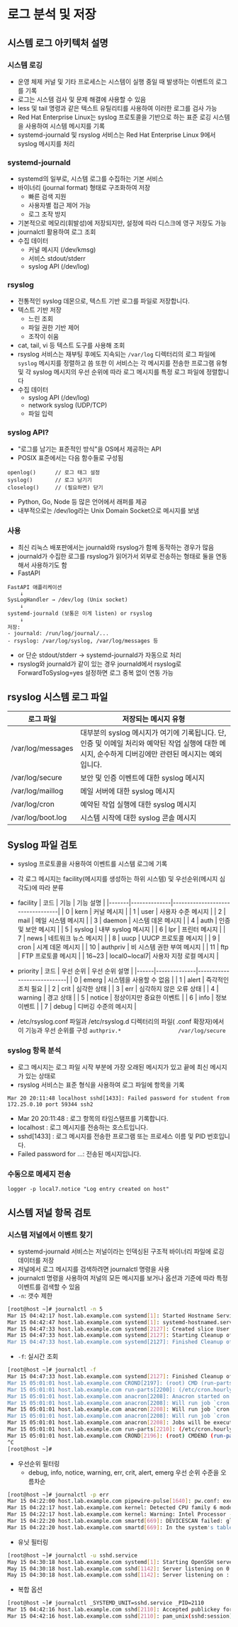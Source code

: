 # 로그 분석 및 저장
## 시스템 로그 아키텍처 설명
### 시스템 로깅
- 운영 체제 커널 및 기타 프로세스는 시스템이 실행 중일 때 발생하는 이벤트의 로그를 기록
- 로그는 시스템 검사 및 문제 해결에 사용할 수 있음
- less 및 tail 명령과 같은 텍스트 유틸리티를 사용하여 이러한 로그를 검사 가능
- Red Hat Enterprise Linux는 syslog 프로토콜을 기반으로 하는 표준 로깅 시스템을 사용하여 시스템 메시지를 기록
- systemd-journald 및 rsyslog 서비스는 Red Hat Enterprise Linux 9에서 syslog 메시지를 처리

###	systemd-journald
- systemd의 일부로, 시스템 로그를 수집하는 기본 서비스
- 바이너리 (journal format) 형태로 구조화하여 저장
  - 빠른 검색 지원
  - 사용자별 접근 제어 가능
  - 로그 조작 방지
- 기본적으로 메모리(휘발성)에 저장되지만, 설정에 따라 디스크에 영구 저장도 가능
- journalctl 활용하여 로그 조회
- 수집 데이터
  - 커널 메시지 (/dev/kmsg)
  - 서비스 stdout/stderr
  - syslog API (/dev/log)

### rsyslog
- 전통적인 syslog 데몬으로, 텍스트 기반 로그를 파일로 저장합니다.
- 텍스트 기반 저장
  - 느린 조회
  - 파일 권한 기반 제어
  - 조작이 쉬움
- cat, tail, vi 등 텍스트 도구를 사용해 조회
- rsyslog 서비스는 재부팅 후에도 지속되는 `/var/log` 디렉터리의 로그 파일에 `syslog` 메시지를 정렬하고 씀 또한 이 서비스는 각 메시지를 전송한 프로그램 유형 및 각 syslog 메시지의 우선 순위에 따라 로그 메시지를 특정 로그 파일에 정렬합니다
- 수집 데이터
  - syslog API (/dev/log)
  - network syslog (UDP/TCP)
  - 파일 입력

### syslog API?
- "로그를 남기는 표준적인 방식"을 OS에서 제공하는 API
- POSIX 표준에서는 다음 함수들로 구성됨
```
openlog()      // 로그 태그 설정
syslog()       // 로그 남기기
closelog()     // (필요하면) 닫기
```
- Python, Go, Node 등 많은 언어에서 래퍼를 제공
- 내부적으로는 /dev/log라는 Unix Domain Socket으로 메시지를 보냄

### 사용
- 최신 리눅스 배포판에서는 journald와 rsyslog가 함께 동작하는 경우가 많음
- journald가 수집한 로그를 rsyslog가 읽어가서 외부로 전송하는 형태로 둘을 연동해서 사용하기도 함
- FastAPI
~~~
FastAPI 애플리케이션
    ↓
SysLogHandler → /dev/log (Unix socket)
    ↓
systemd-journald (보통은 이게 listen) or rsyslog
    ↓
저장:
- journald: /run/log/journal/...
- rsyslog: /var/log/syslog, /var/log/messages 등
~~~
- or 단순 stdout/stderr → systemd-journald가 자동으로 처리
- rsyslog와 journald가 같이 있는 경우 journald에서 rsyslog로 ForwardToSyslog=yes 설정하면 로그 중복 없이 연동 가능

## rsyslog 시스템 로그 파일
| 로그 파일              | 저장되는 메시지 유형                                                                 |
|------------------------|--------------------------------------------------------------------------------------|
| /var/log/messages      | 대부분의 syslog 메시지가 여기에 기록됩니다. 단, 인증 및 이메일 처리와 예약된 작업 실행에 대한 메시지, 순수하게 디버깅에만 관련된 메시지는 예외입니다. |
| /var/log/secure        | 보안 및 인증 이벤트에 대한 syslog 메시지                                            |
| /var/log/maillog       | 메일 서버에 대한 syslog 메시지                                                     |
| /var/log/cron          | 예약된 작업 실행에 대한 syslog 메시지                                              |
| /var/log/boot.log      | 시스템 시작에 대한 syslog 콘솔 메시지                                              |

## Syslog 파일 검토
- syslog 프로토콜을 사용하여 이벤트를 시스템 로그에 기록
- 각 로그 메시지는 facility(메시지를 생성하는 하위 시스템) 및 우선순위(메시지 심각도)에 따라 분류
- facility
| 코드  | 기능         | 기능 설명                        |
|-------|--------------|----------------------------------|
| 0     | kern         | 커널 메시지                      |
| 1     | user         | 사용자 수준 메시지               |
| 2     | mail         | 메일 시스템 메시지               |
| 3     | daemon       | 시스템 데몬 메시지               |
| 4     | auth         | 인증 및 보안 메시지              |
| 5     | syslog       | 내부 syslog 메시지               |
| 6     | lpr          | 프린터 메시지                    |
| 7     | news         | 네트워크 뉴스 메시지             |
| 8     | uucp         | UUCP 프로토콜 메시지             |
| 9     | cron         | 시계 데몬 메시지                 |
| 10    | authpriv     | 비 시스템 권한 부여 메시지       |
| 11    | ftp          | FTP 프로토콜 메시지              |
| 16~23 | local0~local7| 사용자 지정 로컬 메시지          |

- priority
| 코드 | 우선 순위     | 우선 순위 설명             |
|------|--------------|----------------------------|
| 0    | emerg        | 시스템을 사용할 수 없음     |
| 1    | alert        | 즉각적인 조치 필요          |
| 2    | crit         | 심각한 상태                |
| 3    | err          | 심각하지 않은 오류 상태     |
| 4    | warning        | 경고 상태                  |
| 5    | notice       | 정상이지만 중요한 이벤트   |
| 6    | info         | 정보 이벤트                |
| 7    | debug        | 디버깅 수준의 메시지        |

- /etc/rsyslog.conf 파일과 /etc/rsyslog.d 디렉터리의 파일( .conf 확장자)에서 이 기능과 우선 순위를 구성
`authpriv.*                  /var/log/secure`

### syslog 항목 분석
- 로그 메시지는 로그 파일 시작 부분에 가장 오래된 메시지가 있고 끝에 최신 메시지가 있는 상태로
- rsyslog 서비스는 표준 형식을 사용하여 로그 파일에 항목을 기록
~~~
Mar 20 20:11:48 localhost sshd[1433]: Failed password for student from 172.25.0.10 port 59344 ssh2
~~~
- Mar 20 20:11:48 : 로그 항목의 타임스탬프를 기록합니다.
- localhost : 로그 메시지를 전송하는 호스트입니다.
- sshd[1433] : 로그 메시지를 전송한 프로그램 또는 프로세스 이름 및 PID 번호입니다.
- Failed password for …​: 전송된 메시지입니다.

### 수동으로 메세지 전송
`logger -p local7.notice "Log entry created on host"`

## 시스템 저널 항목 검토
### 시스템 저널에서 이벤트 찾기
- systemd-journald 서비스는 저널이라는 인덱싱된 구조적 바이너리 파일에 로깅 데이터를 저장
- 저널에서 로그 메시지를 검색하려면 journalctl 명령을 사용
- journalctl 명령을 사용하여 저널의 모든 메시지를 보거나 옵션과 기준에 따라 특정 이벤트를 검색할 수 있음
- `-n`: 갯수 제한
```bash
[root@host ~]# journalctl -n 5
Mar 15 04:42:17 host.lab.example.com systemd[1]: Started Hostname Service.
Mar 15 04:42:47 host.lab.example.com systemd[1]: systemd-hostnamed.service: Deactivated successfully.
Mar 15 04:47:33 host.lab.example.com systemd[2127]: Created slice User Background Tasks Slice.
Mar 15 04:47:33 host.lab.example.com systemd[2127]: Starting Cleanup of User's Temporary Files and Directories...
Mar 15 04:47:33 host.lab.example.com systemd[2127]: Finished Cleanup of User's Temporary Files and Directories.
```
- `-f`: 실시간 조회
```bash
[root@host ~]# journalctl -f
Mar 15 04:47:33 host.lab.example.com systemd[2127]: Finished Cleanup of User's Temporary Files and Directories.
Mar 15 05:01:01 host.lab.example.com CROND[2197]: (root) CMD (run-parts /etc/cron.hourly)
Mar 15 05:01:01 host.lab.example.com run-parts[2200]: (/etc/cron.hourly) starting 0anacron
Mar 15 05:01:01 host.lab.example.com anacron[2208]: Anacron started on 2022-03-15
Mar 15 05:01:01 host.lab.example.com anacron[2208]: Will run job `cron.daily' in 29 min.
Mar 15 05:01:01 host.lab.example.com anacron[2208]: Will run job `cron.weekly' in 49 min.
Mar 15 05:01:01 host.lab.example.com anacron[2208]: Will run job `cron.monthly' in 69 min.
Mar 15 05:01:01 host.lab.example.com anacron[2208]: Jobs will be executed sequentially
Mar 15 05:01:01 host.lab.example.com run-parts[2210]: (/etc/cron.hourly) finished 0anacron
Mar 15 05:01:01 host.lab.example.com CROND[2196]: (root) CMDEND (run-parts /etc/cron.hourly)
​^C
[root@host ~]#
```
- 우선순위 필터링
  - debug, info, notice, warning, err, crit, alert, emerg 우선 순위 수준을 오름차순
```bash
[root@host ~]# journalctl -p err
Mar 15 04:22:00 host.lab.example.com pipewire-pulse[1640]: pw.conf: execvp error 'pactl': No such file or direct
Mar 15 04:22:17 host.lab.example.com kernel: Detected CPU family 6 model 13 stepping 3
Mar 15 04:22:17 host.lab.example.com kernel: Warning: Intel Processor - this hardware has not undergone testing by Red Hat and might not be certif>
Mar 15 04:22:20 host.lab.example.com smartd[669]: DEVICESCAN failed: glob(3) aborted matching pattern /dev/discs/disc*
Mar 15 04:22:20 host.lab.example.com smartd[669]: In the system's table of devices NO devices found to scan
```
- 유닛 필터링
```bash
[root@host ~]# journalctl -u sshd.service
May 15 04:30:18 host.lab.example.com systemd[1]: Starting OpenSSH server daemon...
May 15 04:30:18 host.lab.example.com sshd[1142]: Server listening on 0.0.0.0 port 22.
May 15 04:30:18 host.lab.example.com sshd[1142]: Server listening on :: port 22.
```
- 복합 옵션
~~~bash
[root@host ~]# journalctl _SYSTEMD_UNIT=sshd.service _PID=2110
Mar 15 04:42:16 host.lab.example.com sshd[2110]: Accepted publickey for root from 172.25.250.254 port 46224 ssh2: RSA SHA256:1UGybTe52L2jzEJa1HLVKn9QUCKrTv3ZzxnMJol1Fro
Mar 15 04:42:16 host.lab.example.com sshd[2110]: pam_unix(sshd:session): session opened for user root(uid=0) by (uid=0)
~~~